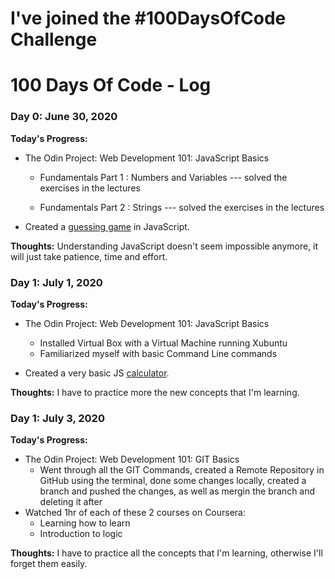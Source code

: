 # I've joined the #100DaysOfCode Challenge

# 100 Days Of Code - Log

### Day 0: June 30, 2020

**Today's Progress:**

- The Odin Project: Web Development 101: JavaScript Basics
    - Fundamentals Part 1 : Numbers and Variables --- solved the exercises in the lectures

    - Fundamentals Part 2 : Strings --- solved the exercises in the lectures

- Created a [guessing game](https://codepen.io/ciprianboziean/pen/yLePVLa) in JavaScript.

**Thoughts:** Understanding JavaScript doesn't seem impossible anymore, it will just take patience, time and effort.

### Day 1: July 1, 2020

**Today's Progress:**

- The Odin Project: Web Development 101: JavaScript Basics
    - Installed Virtual Box with a Virtual Machine running Xubuntu
    - Familiarized myself with basic Command Line commands

- Created a very basic JS [calculator](https://codepen.io/ciprianboziean/pen/ExPbMqx).

**Thoughts:** I have to practice more the new concepts that I'm learning.

### Day 1: July 3, 2020

**Today's Progress:**

- The Odin Project: Web Development 101: GIT Basics
    - Went through all the GIT Commands, created a Remote Repository in GitHub using the terminal,
    done some changes locally, created a branch and pushed the changes, as well as mergin the branch and deleting it after
- Watched 1hr of each of these 2 courses on Coursera:
    - Learning how to learn
    - Introduction to logic

**Thoughts:** I have to practice all the concepts that I'm learning, otherwise I'll forget them easily.